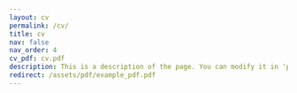 ```yaml
---
layout: cv
permalink: /cv/
title: cv
nav: false
nav_order: 4
cv_pdf: cv.pdf
description: This is a description of the page. You can modify it in 'pages/_cv.md'. You can also change or remove the top pdf download button.
redirect: /assets/pdf/example_pdf.pdf
---
```

